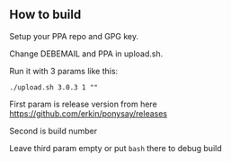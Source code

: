 ## How to build

Setup your PPA repo and GPG key.

Change DEBEMAIL and PPA in upload.sh.

Run it with 3 params like this:
```
./upload.sh 3.0.3 1 ""
```

First param is release version from here https://github.com/erkin/ponysay/releases

Second is build number

Leave third param empty or put `bash` there to debug build
